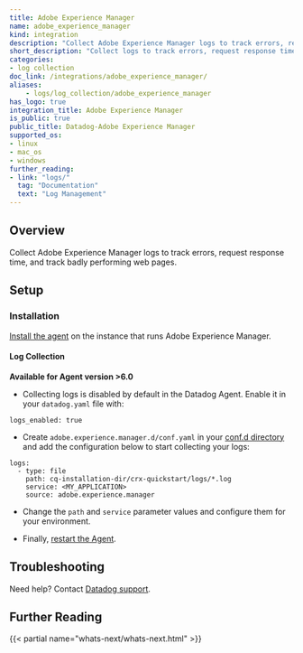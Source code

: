 ```yaml
---
title: Adobe Experience Manager
name: adobe_experience_manager
kind: integration
description: "Collect Adobe Experience Manager logs to track errors, request response time, and track badly performing web pages."
short_description: "Collect logs to track errors, request response time, etc."
categories:
- log collection
doc_link: /integrations/adobe_experience_manager/
aliases:
    - logs/log_collection/adobe_experience_manager
has_logo: true
integration_title: Adobe Experience Manager
is_public: true
public_title: Datadog-Adobe Experience Manager
supported_os:
- linux
- mac_os
- windows
further_reading:
- link: "logs/"
  tag: "Documentation"
  text: "Log Management"
---
```


## Overview

Collect Adobe Experience Manager logs to track errors, request response time, and track badly performing web pages.

## Setup

### Installation

[Install the agent][1] on the instance that runs Adobe Experience Manager.

#### Log Collection

**Available for Agent version >6.0**

* Collecting logs is disabled by default in the Datadog Agent. Enable it in your `datadog.yaml` file with:

```
logs_enabled: true
```

* Create `adobe.experience.manager.d/conf.yaml` in your [conf.d directory][2] and add the configuration below to start collecting your logs:

```
logs:
  - type: file
    path: cq-installation-dir/crx-quickstart/logs/*.log
    service: <MY_APPLICATION>
    source: adobe.experience.manager
```

* Change the `path` and `service` parameter values and configure them for your environment.

* Finally, [restart the Agent][3].

## Troubleshooting

Need help? Contact [Datadog support][4].

## Further Reading

{{< partial name="whats-next/whats-next.html" >}}

[1]: https://app.datadoghq.com/account/settings#agent
[2]: /agent/guide/agent-configuration-files/#agent-configuration-directory
[3]: /agent/guide/agent-commands/#restart-the-agent
[4]: /help
